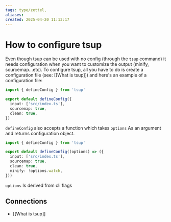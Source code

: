 ```yaml
---
tags: type/zettel, 
aliases: 
created: 2025-04-20 11:13:17
---
```

# How to configure tsup

Even though tsup can be used with no config (through the `tsup` command) it needs configuration when you want to customize the output (minify, sourcemap...etc).
To configure tsup, all you have to do is create a configuration file (see: [[What is tsup]]) and here's an example of a configuration file:

```ts
import { defineConfig } from 'tsup'

export default defineConfig({
  input: ['src/index.ts'],
  sourcemap: true,
  clean: true,
})
```

`defineConfig` also accepts a function which takes `options` As an argument and returns configuration object.

```ts
import { defineConfig } from 'tsup'

export default defineConfig((options) => ({
  input: ['src/index.ts'],
  sourcemap: true,
  clean: true,
  minify: !options.watch,
}))
```

`options` Is derived from cli flags
## Connections

- [[What is tsup]]
